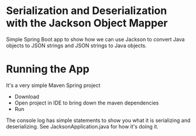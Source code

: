 # Serialization and Deserialization with the Jackson Object Mapper

Simple Spring Boot app to show how we can use Jackson to convert Java objects to JSON strings and JSON strings to Java objects.

# Running the App
It's a very simple Maven Spring project

- Download
- Open project in IDE to bring down the maven dependencies
- Run

The console log has simple statements to show you what it is serializing and deserializing.  See JacksonApplication.java for how it's doing it.

